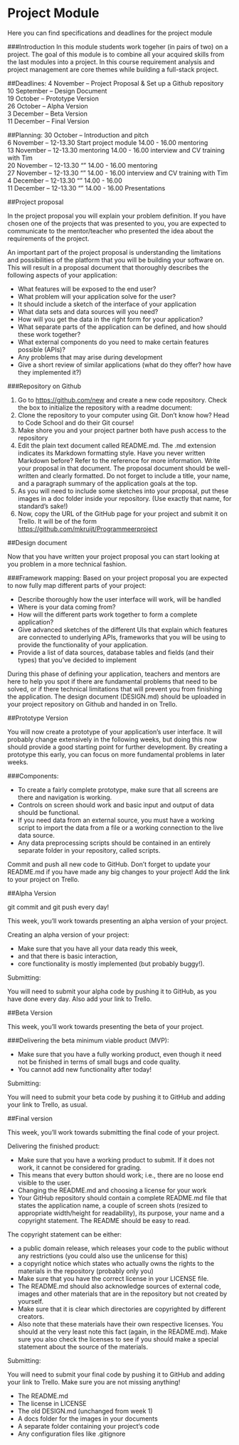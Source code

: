 # Project Module
Here you can find specifications and deadlines for the project module

###Introduction
In this module students work togeher (in pairs of two) on a project. The goal of this module is to combine all your acquired skills from the last modules into a project. In this course requirement analysis and project management are core themes while building a full-stack project.

##Deadlines:
4 November – Project Proposal & Set up a Github repository
<br>10 September – Design Document
<br>19 October – Prototype Version
<br>26 October – Alpha Version
<br>3 December – Beta Version
<br>11 December – Final Version

##Planning:
30 October – Introduction and pitch
<br>6 November – 12-13.30 Start project module 14.00 - 16.00 mentoring
<br>13 November – 12-13.30 mentoring 14.00 - 16.00 interview and CV training with Tim
<br>20 November – 12-13.30 “” 14.00 - 16.00 mentoring
<br>27 November – 12-13.30 “” 14.00 - 16.00 interview and CV training with Tim
<br>4 December – 12-13.30 “” 14.00 - 16.00
<br>11 December – 12-13.30 “” 14.00 - 16.00 Presentations

##Project proposal

In the project proposal you will explain your problem definition. If you have chosen one of the projects that was presented to you, you are expected to communicate to the mentor/teacher who presented the idea about the requirements of the project.

An important part of the project proposal is understanding the limitations and possibilities of the platform that you will be building your software on. This will result in a proposal document that thoroughly describes the following aspects of your application:
 * What features will be exposed to the end user?
 * What problem will your application solve for the user?
 * It should include a sketch of the interface of your application
 * What data sets and data sources will you need?
 * How will you get the data in the right form for your application?
 * What separate parts of the application can be defined, and how should these work together?
 * What external components do you need to make certain features possible (APIs)?
 * Any problems that may arise during development
 * Give a short review of similar applications (what do they offer? how have they implemented it?)

###Repository on Github

1. Go to https://github.com/new and create a new code repository. Check the box to initialize the repository with a readme document:
2. Clone the repository to your computer using Git. Don’t know how? Head to Code School and do their Git course!
3. Make shore you and your project partner both have push access to the repository
4. Edit the plain text document called README.md. The .md extension indicates its Markdown formatting style. Have you never written Markdown before? Refer to the reference for more information. Write your proposal in that document. The proposal document should be well-written and clearly formatted. Do not forget to include a title, your name, and a paragraph summary of the application goals at the top.
4. As you will need to include some sketches into your proposal, put these images in a doc folder inside your repository. (Use exactly that name, for standard’s sake!)
5. Now, copy the URL of the GitHub page for your project and submit it on Trello. It will be of the form https://github.com/mkruijt/Programmeerproject

##Design document

Now that you have written your project proposal you can start looking at you problem in a more technical fashion.

###Framework mapping:
Based on your project proposal you are expected to now fully map different parts of your project:
 * Describe thoroughly how the user interface will work, will be handled
 * Where is your data coming from?
 * How will the different parts work together to form a complete application?
 * Give advanced sketches of the different UIs that explain which features are connected to underlying APIs, frameworks that you will be using to provide the functionality of your application.
 * Provide a list of data sources, database tables and fields (and their types) that you’ve decided to implement

During this phase of defining your application, teachers and mentors are here to help you spot if there are fundamental problems that need to be solved, or if there technical limitations that will prevent you from finishing the application.
The design document (DESIGN.md) should be uploaded in your project repository on Github and handed in on Trello.
 	
##Prototype Version

You will now create a prototype of your application’s user interface. It will probably change extensively in the following weeks, but doing this now should provide a good starting point for further development. By creating a prototype this early, you can focus on more fundamental problems in later weeks.

###Components:
 * To create a fairly complete prototype, make sure that all screens are there and navigation is working. 
 * Controls on screen should work and basic input and output of data should be functional.
 * If you need data from an external source, you must have a working script to import the data from a file or a working connection to the live data source.
 * Any data preprocessing scripts should be contained in an entirely separate folder in your repository, called scripts.

Commit and push all new code to GitHub. Don’t forget to update your README.md if you have made any big changes to your project! Add the link to your project on Trello.
	
##Alpha Version

git commit and git push every day!

This week, you’ll work towards presenting an alpha version of your project. 

Creating an alpha version of your project:
 * Make sure that you have all your data ready this week, 
 * and that there is basic interaction, 
 * core functionality is mostly implemented (but probably buggy!).
	
Submitting:

You will need to submit your alpha code by pushing it to GitHub, as you have done every day. Also add your link to Trello.

##Beta Version

This week, you’ll work towards presenting the beta of your project. 

###Delivering the beta minimum viable product (MVP):
 * Make sure that you have a fully working product, even though it need not be finished in terms of small bugs and code quality. 
 * You cannot add new functionality after today!

Submitting:

You will need to submit your beta code by pushing it to GitHub and adding your link to Trello, as usual.

##Final version

This week, you’ll work towards submitting the final code of your project.  

Delivering the finished product:
 * Make sure that you have a working product to submit. If it does not work, it cannot be considered for grading. 
 * This means that every button should work; i.e., there are no loose end visible to the user.
 * Changing the README.md and choosing a license for your work
 * Your GitHub repository should contain a complete README.md file that states the application name, a couple of screen shots (resized to appropriate width/height for readability), its purpose, your name and a copyright statement. The README should be easy to read.

The copyright statement can be either:
 * a public domain release, which releases your code to the public without any restrictions (you could also use the unlicense for this)
 * a copyright notice which states who actually owns the rights to the materials in the repository (probably only you)
 * Make sure that you have the correct license in your LICENSE file.
 * The README.md should also acknowledge sources of external code, images and other materials that are in the repository but not created by yourself. 
 * Make sure that it is clear which directories are copyrighted by different creators.
 * Also note that these materials have their own respective licenses. You should at the very least note this fact (again, in the README.md). Make sure you also check the licenses to see if you should make a special statement about the source of the materials.

Submitting:

You will need to submit your final code by pushing it to GitHub and adding your link to Trello. Make sure you are not missing anything!

 * The README.md
 * The license in LICENSE
 * The old DESIGN.md (unchanged from week 1)
 * A docs folder for the images in your documents
 * A separate folder containing your project’s code
 * Any configuration files like .gitignore
